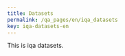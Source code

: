 ```yaml
---
title: Datasets
permalink: /qa_pages/en/iqa_datasets
key: iqa-datasets-en
---
```


This is iqa datasets.